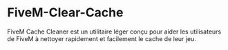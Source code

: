 # FiveM-Clear-Cache
FiveM Cache Cleaner est un utilitaire léger conçu pour aider les utilisateurs de FiveM à nettoyer rapidement et facilement le cache de leur jeu.

